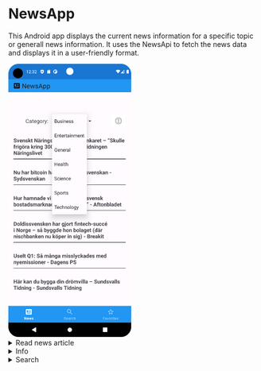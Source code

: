 # NewsApp

This Android app displays the current news information for a specific topic or generall news information. It uses the NewsApi to fetch the news data and displays it in a user-friendly format.


<img src="https://github.com/PhPersson/NewsApp/blob/d9ef40b668b25ba405b6b14006a9d0e6507786fd/.github/images/Mainpage.png" height="550">
<details>
  <summary>Read news article</summary>
<img src="https://github.com/PhPersson/NewsApp/blob/d9ef40b668b25ba405b6b14006a9d0e6507786fd/.github/images/Openpopup.png" height="550">

A popup will ask the user if the article should be open in the browser
</details>

<details>
  <summary>Info</summary>
<img src="https://github.com/PhPersson/NewsApp/blob/9d4d58600328ed659c238a146051c5553f757173/.github/images/Infopage.png" height="550">
</details>

<details>
  <summary>Search</summary>
  
<img src="https://github.com/PhPersson/NewsApp/blob/9d4d58600328ed659c238a146051c5553f757173/.github/images/SearchFind.png" height="550">

### If no relevant articles was found during search, a warning will show
<img src="https://github.com/PhPersson/NewsApp/blob/9d4d58600328ed659c238a146051c5553f757173/.github/images/NoSearchFindPopup.png" height="550">

</details>
